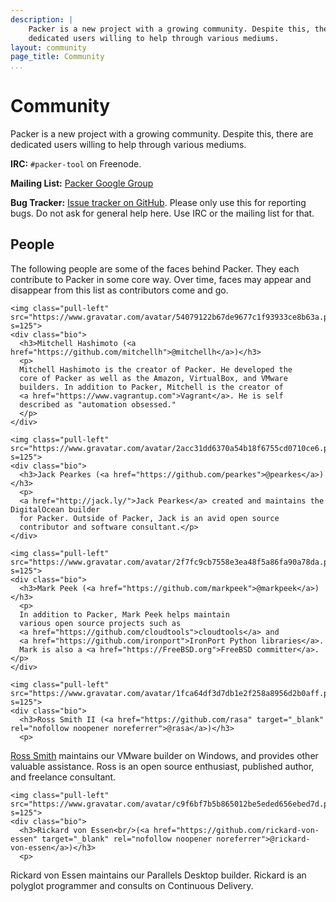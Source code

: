 ```yaml
---
description: |
    Packer is a new project with a growing community. Despite this, there are
    dedicated users willing to help through various mediums.
layout: community
page_title: Community
...
```


# Community

Packer is a new project with a growing community. Despite this, there are
dedicated users willing to help through various mediums.

**IRC:** `#packer-tool` on Freenode.

**Mailing List:** [Packer Google
Group](https://groups.google.com/group/packer-tool)

**Bug Tracker:** [Issue tracker on
GitHub](https://github.com/mitchellh/packer/issues). Please only use this for
reporting bugs. Do not ask for general help here. Use IRC or the mailing list
for that.

## People

The following people are some of the faces behind Packer. They each contribute
to Packer in some core way. Over time, faces may appear and disappear from this
list as contributors come and go.

<div class="people">

<div class="person">

    <img class="pull-left" src="https://www.gravatar.com/avatar/54079122b67de9677c1f93933ce8b63a.png?s=125">
    <div class="bio">
      <h3>Mitchell Hashimoto (<a href="https://github.com/mitchellh">@mitchellh</a>)</h3>
      <p>
      Mitchell Hashimoto is the creator of Packer. He developed the
      core of Packer as well as the Amazon, VirtualBox, and VMware
      builders. In addition to Packer, Mitchell is the creator of
      <a href="https://www.vagrantup.com">Vagrant</a>. He is self
      described as "automation obsessed."
      </p>
    </div>

</div>

<div class="person">

    <img class="pull-left" src="https://www.gravatar.com/avatar/2acc31dd6370a54b18f6755cd0710ce6.png?s=125">
    <div class="bio">
      <h3>Jack Pearkes (<a href="https://github.com/pearkes">@pearkes</a>)</h3>
      <p>
      <a href="http://jack.ly/">Jack Pearkes</a> created and maintains the DigitalOcean builder
      for Packer. Outside of Packer, Jack is an avid open source
      contributor and software consultant.</p>
    </div>

</div>

<div class="person">

    <img class="pull-left" src="https://www.gravatar.com/avatar/2f7fc9cb7558e3ea48f5a86fa90a78da.png?s=125">
    <div class="bio">
      <h3>Mark Peek (<a href="https://github.com/markpeek">@markpeek</a>)</h3>
      <p>
      In addition to Packer, Mark Peek helps maintain
      various open source projects such as
      <a href="https://github.com/cloudtools">cloudtools</a> and
      <a href="https://github.com/ironport">IronPort Python libraries</a>.
      Mark is also a <a href="https://FreeBSD.org">FreeBSD committer</a>.</p>
    </div>

</div>

<div class="person">

    <img class="pull-left" src="https://www.gravatar.com/avatar/1fca64df3d7db1e2f258a8956d2b0aff.png?s=125">
    <div class="bio">
      <h3>Ross Smith II (<a href="https://github.com/rasa" target="_blank" rel="nofollow noopener noreferrer">@rasa</a>)</h3>
      <p>

<a href="http://smithii.com/" target="_blank" rel="nofollow noopener noreferrer">Ross Smith</a> maintains our
VMware builder on Windows, and provides other valuable assistance. Ross is an
open source enthusiast, published author, and freelance consultant.
</p>
    </div>

</div>

<div class="person">

    <img class="pull-left" src="https://www.gravatar.com/avatar/c9f6bf7b5b865012be5eded656ebed7d.png?s=125">
    <div class="bio">
      <h3>Rickard von Essen<br/>(<a href="https://github.com/rickard-von-essen" target="_blank" rel="nofollow noopener noreferrer">@rickard-von-essen</a>)</h3>
      <p>

Rickard von Essen maintains our Parallels Desktop builder. Rickard is an
polyglot programmer and consults on Continuous Delivery.
</p>
    </div>

</div>

<div class="clearfix">

</div>

</div>
